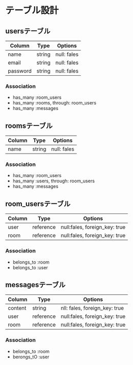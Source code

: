 # テーブル設計

## usersテーブル

| Column    | Type    | Options     |
| --------- | ------- | ----------- |
| name      | string  | null: fales |
| email     | string  | null: fales |
| password  | string  | null: fales |

### Association

- has_many :room_users
- has_many :rooms, through: room_users
- has_many :messages

## roomsテーブル

| Column | Type    | Options     |
| ------ | ------- | ----------- |
| name   | string  | null: fales |

### Association

- has_many :room_users
- has_many :users, through: room_users
- has_many :messages

## room_usersテーブル

| Column    | Type      | Options                       |
| --------- | --------- | ----------------------------- |
| user      | reference | null:fales, foreign_key: true |
| room      | reference | null:fales, foreign_key: true |

### Association

- belongs_to :room
- belongs_to :user

## messagesテーブル

| Column    | Type      | Options                       |
| --------- | --------- | ----------------------------- |
| content   | string    | nll: fales, foreign_key: true |
| user      | reference | null:fales, foreign_key: true |
| room      | reference | null:fales, foreign_key: true |

### Association

- belongs_to :room
- berongs_tO :user
